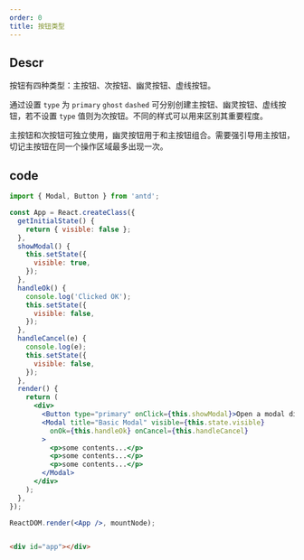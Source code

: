 ```yaml
---
order: 0
title: 按钮类型
---
```


## Descr

按钮有四种类型：主按钮、次按钮、幽灵按钮、虚线按钮。

通过设置 `type` 为 `primary` `ghost` `dashed` 可分别创建主按钮、幽灵按钮、虚线按钮，若不设置 `type` 值则为次按钮。不同的样式可以用来区别其重要程度。

主按钮和次按钮可独立使用，幽灵按钮用于和主按钮组合。需要强引导用主按钮，切记主按钮在同一个操作区域最多出现一次。


## code

```jsx
import { Modal, Button } from 'antd';

const App = React.createClass({
  getInitialState() {
    return { visible: false };
  },
  showModal() {
    this.setState({
      visible: true,
    });
  },
  handleOk() {
    console.log('Clicked OK');
    this.setState({
      visible: false,
    });
  },
  handleCancel(e) {
    console.log(e);
    this.setState({
      visible: false,
    });
  },
  render() {
    return (
      <div>
        <Button type="primary" onClick={this.showModal}>Open a modal dialog</Button>
        <Modal title="Basic Modal" visible={this.state.visible}
          onOk={this.handleOk} onCancel={this.handleCancel}
        >
          <p>some contents...</p>
          <p>some contents...</p>
          <p>some contents...</p>
        </Modal>
      </div>
    );
  },
});

ReactDOM.render(<App />, mountNode);
```

```html

<div id="app"></div>

```